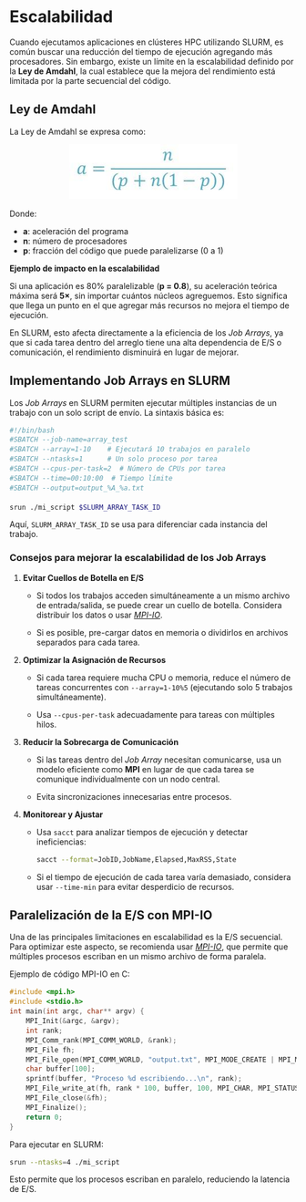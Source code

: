 # Escalabilidad

Cuando ejecutamos aplicaciones en clústeres HPC utilizando SLURM, es 
común buscar una reducción del tiempo de ejecución agregando más 
procesadores. Sin embargo, existe un límite en la escalabilidad definido 
por la **Ley de Amdahl**, la cual establece que la mejora del 
rendimiento está limitada por la parte secuencial del código.

## Ley de Amdahl

La Ley de Amdahl se expresa como:

<center>

![Ley de Amdahl](./images/escalabilidad/ley_Amdahl.jpg)
</center>

Donde:

- **a**: aceleración del programa
- **n**: número de procesadores
- **p**: fracción del código que puede paralelizarse (0 a 1)

**Ejemplo de impacto en la escalabilidad**

Si una aplicación es 80% paralelizable (**p = 0.8**), su aceleración 
teórica máxima será **5×**, sin importar cuántos núcleos agreguemos. 
Esto significa que llega un punto en el que agregar más recursos no 
mejora el tiempo de ejecución.

En SLURM, esto afecta directamente a la eficiencia de los *Job Arrays*, 
ya que si cada tarea dentro del arreglo tiene una alta dependencia de E/S 
o comunicación, el rendimiento disminuirá en lugar de mejorar.


## Implementando Job Arrays en SLURM

Los *Job Arrays* en SLURM permiten ejecutar múltiples instancias de un 
trabajo con un solo script de envío. La sintaxis básica es:

```bash
#!/bin/bash
#SBATCH --job-name=array_test
#SBATCH --array=1-10    # Ejecutará 10 trabajos en paralelo
#SBATCH --ntasks=1      # Un solo proceso por tarea
#SBATCH --cpus-per-task=2  # Número de CPUs por tarea
#SBATCH --time=00:10:00  # Tiempo límite
#SBATCH --output=output_%A_%a.txt

srun ./mi_script $SLURM_ARRAY_TASK_ID
```

Aquí, `SLURM_ARRAY_TASK_ID` se usa para diferenciar cada instancia del 
trabajo.

### Consejos para mejorar la escalabilidad de los Job Arrays

1. **Evitar Cuellos de Botella en E/S**

   - Si todos los trabajos acceden simultáneamente a un mismo archivo de 
   entrada/salida, se puede crear un cuello de botella. Considera 
   distribuir los datos o usar [*MPI-IO*](https://docs-open--mpi-org.translate.goog/en/main/tuning-apps/mpi-io/ompio.html?_x_tr_sl=en&_x_tr_tl=es&_x_tr_hl=es&_x_tr_pto=tc).
   
   - Si es posible, pre-cargar datos en memoria o dividirlos en archivos 
   separados para cada tarea.

2. **Optimizar la Asignación de Recursos**

   - Si cada tarea requiere mucha CPU o memoria, reduce el número de 
   tareas concurrentes con `--array=1-10%5` (ejecutando solo 5 trabajos 
   simultáneamente).
   
   - Usa `--cpus-per-task` adecuadamente para tareas con múltiples hilos.

3. **Reducir la Sobrecarga de Comunicación**

   - Si las tareas dentro del *Job Array* necesitan comunicarse, usa un 
   modelo eficiente como **MPI** en lugar de que cada tarea se comunique 
   individualmente con un nodo central.
   
   - Evita sincronizaciones innecesarias entre procesos.

4. **Monitorear y Ajustar**

   - Usa `sacct` para analizar tiempos de ejecución y detectar 
   ineficiencias:
     ```bash
     sacct --format=JobID,JobName,Elapsed,MaxRSS,State
     ```
   
   - Si el tiempo de ejecución de cada tarea varía demasiado, considera 
   usar `--time-min` para evitar desperdicio de recursos.

## Paralelización de la E/S con MPI-IO

Una de las principales limitaciones en escalabilidad es la E/S 
secuencial. Para optimizar este aspecto, se recomienda usar [*MPI-IO*](https://docs-open--mpi-org.translate.goog/en/main/tuning-apps/mpi-io/ompio.html?_x_tr_sl=en&_x_tr_tl=es&_x_tr_hl=es&_x_tr_pto=tc), 
que permite que múltiples procesos escriban en un mismo archivo de forma 
paralela.

Ejemplo de código MPI-IO en C:

```c
#include <mpi.h>
#include <stdio.h>
int main(int argc, char** argv) {
    MPI_Init(&argc, &argv);
    int rank;
    MPI_Comm_rank(MPI_COMM_WORLD, &rank);
    MPI_File fh;
    MPI_File_open(MPI_COMM_WORLD, "output.txt", MPI_MODE_CREATE | MPI_MODE_WRONLY, MPI_INFO_NULL, &fh);
    char buffer[100];
    sprintf(buffer, "Proceso %d escribiendo...\n", rank);
    MPI_File_write_at(fh, rank * 100, buffer, 100, MPI_CHAR, MPI_STATUS_IGNORE);
    MPI_File_close(&fh);
    MPI_Finalize();
    return 0;
}
```

Para ejecutar en SLURM:
```bash
srun --ntasks=4 ./mi_script
```
Esto permite que los procesos escriban en paralelo, reduciendo la 
latencia de E/S.


